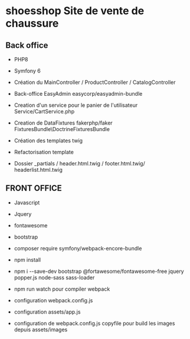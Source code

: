 # shoesshop Site de vente de chaussure
## Back office

* PHP8
* Symfony 6


* Création du MainController / ProductController / CatalogController
* Back-office EasyAdmin easycorp/easyadmin-bundle
* Creation d'un service pour le panier de l'utilisateur Service/CartService.php
* Creation de DataFixtures fakerphp/faker FixturesBundle\DoctrineFixturesBundle
* Création des templates twig
* Refactorisation template
* Dossier _partials / header.html.twig / footer.html.twig/ headerlist.html.twig


## FRONT OFFICE

* Javascript
* Jquery
* fontawesome
* bootstrap

* composer require symfony/webpack-encore-bundle
* npm install
* npm i --save-dev bootstrap @fortawesome/fontawesome-free jquery popper.js node-sass sass-loader
* npm run watch pour compiler webpack
* configuration webpack.config.js
* configuration assets/app.js 
* configuration de webpack.config.js copyfile pour build les images depuis assets/images

